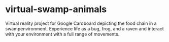 # virtual-swamp-animals
Virtual reality project for Google Cardboard depicting the food chain in a swampenvironment. Experience life as a bug, frog, and a raven and interact with your environment with a full range of movements.
